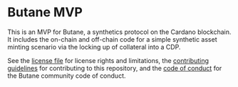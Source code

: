 # Butane MVP

This is an MVP for Butane, a synthetics protocol on the Cardano blockchain. It includes the on-chain and off-chain code for a simple synthetic asset minting scenario via the locking up of collateral into a CDP.

See the [license file](LICENSE) for license rights and limitations, the [contributing guidelines](CONTRIBUTING.md) for contributing to this repository, and the [code of conduct](CODE_OF_CONDUCT.md) for the Butane community code of conduct.